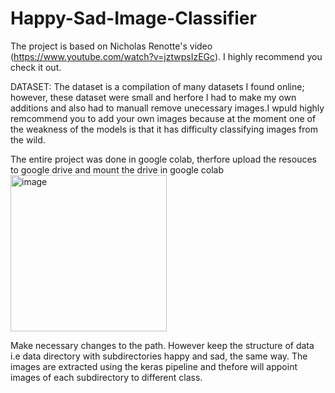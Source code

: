 # Happy-Sad-Image-Classifier


The project is based on Nicholas Renotte's video (https://www.youtube.com/watch?v=jztwpsIzEGc). I highly recommend you check it out.

DATASET:
The dataset is a compilation of many datasets I found online; however, these dataset were small and herfore I had to make my own additions and also had to manuall remove unecessary images.I wpuld highly remcommend you to add your own images because at the moment one of the weakness of the models is that it has difficulty classifying images from the wild.

The entire project was done in google colab, therfore upload the resouces to google drive and mount the drive in google colab
<img width="250" alt="image" src="https://user-images.githubusercontent.com/78010155/214451464-ddebb2dd-67f4-4d9e-8760-9e7e8095515e.png">

Make necessary changes to the path. However keep the structure of data i.e data directory with subdirectories happy and sad, the same way. The images are extracted using the keras pipeline and thefore will appoint images of each subdirectory to different class.
